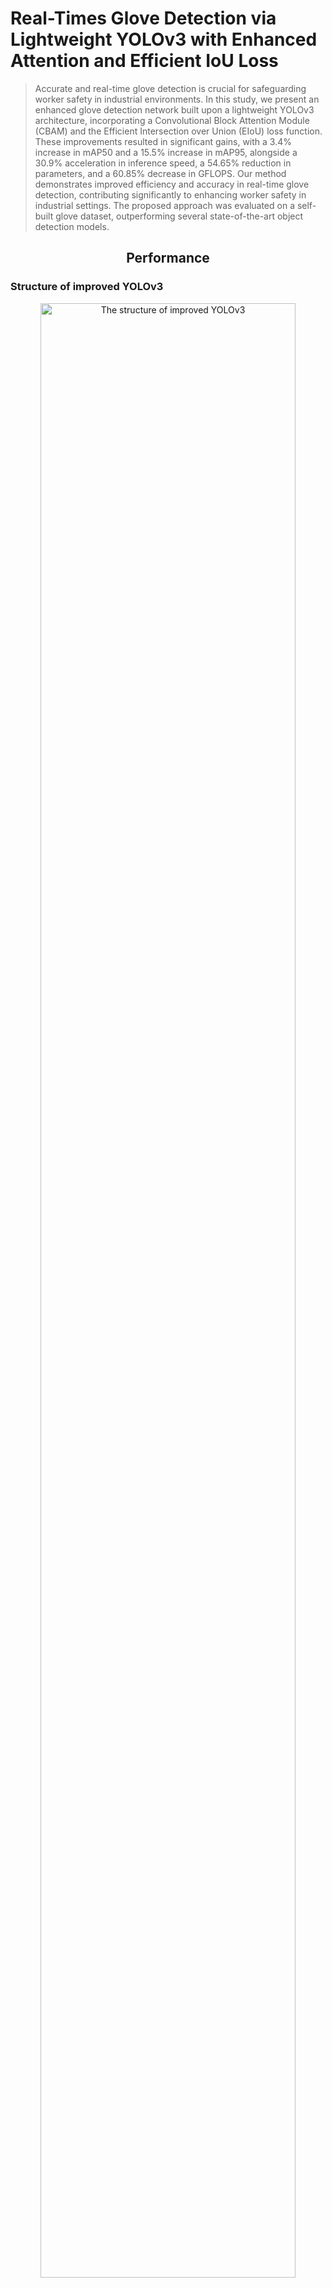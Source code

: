 # Real-Times Glove Detection via Lightweight YOLOv3 with Enhanced Attention and Efficient IoU Loss
> Accurate and real-time glove detection is crucial for safeguarding worker safety in industrial environments. In this study, we present an enhanced glove detection network built upon a lightweight YOLOv3 architecture, incorporating a Convolutional Block Attention Module (CBAM) and the Efficient Intersection over Union (EIoU) loss function. These improvements resulted in significant gains, with a 3.4% increase in mAP50 and a 15.5% increase in mAP95, alongside a 30.9% acceleration in inference speed, a 54.65% reduction in parameters, and a 60.85% decrease in GFLOPS. Our method demonstrates improved efficiency and accuracy in real-time glove detection, contributing significantly to enhancing worker safety in industrial settings. The proposed approach was evaluated on a self-built glove dataset, outperforming several state-of-the-art object detection models.

## <div align="center">Performance</div>
### Structure of improved YOLOv3

<div align="center">
  <img src="Figures/Figure7.png" alt="The structure of improved YOLOv3" width="90%"/>
  <p><i>Figure 1：The improved structure of YOLOv3, which used GhostConv in the backbone, added CBAM to the neck and used EIoU as loss function.</i></p>
</div>

### Comparison with other real-time object detectors, the improved model achieve state-of-the-arts performance
<div align="center">
  <img src="Figures/Figure1.png" alt="Comparison with other real-time object detectors, the improved model achieve state-of-the-arts performance" width="90%"/>
  <p><i>Figure 2：Comparison with other real-time object detectors, the improved model achieve state-of-the-arts performance.</i></p>
</div>

### Visual results of the Improved model
<div align="center">
  <img src="Figures/Figure11_a.jpg" alt="The detection results of the improved model" width="90%"/>
  <p><i>Figure 3-a</i></p>
</div>

<div align="center">
  <img src="Figures/Figure11_b.jpg" alt="The detection results of the improved model" width="90%"/>
  <p><i>Figure 3-b</i></p>
</div>

<div align="center">
  <img src="Figures/Figure11_c.jpg" alt="The detection results of the improved model" width="90%"/>
  <p><i>Figure 3-c</i></p>
</div>

<div align="center">
  <table>
    <tr>
      <td align="center">
        <img src="Figures/Figure11_d.jpg" alt="YOLOv3 Structure" width="90%"/>
        <p><i>Figure 3-d</i></p>
      </td>
      <td align="center">
        <img src="Figures/Figure11_e.jpg" alt="Backbone with GhostConv" width="90%"/>
        <p><i>Figure 3-e</i></p>
      </td>
    </tr>
    <tr>
      <td align="center">
        <img src="Figures/Figure11_f.jpg" alt="Neck with CBAM" width="90%"/>
        <p><i>Figure 3-f</i></p>
      </td>
      <td align="center">
        <img src="Figures/Figure11_g.jpg" alt="EIoU Loss Function" width="90%"/>
        <p><i>Figure 3-g</i></p>
      </td>
    </tr>
  </table>
</div>

### Visual comparison of improved model and original model: the improved model can detect the right gloves with the right number.

<div align="center">
  <table>
    <tr>
      <td align="center">
        <img src="Figures/Figure14_a.jpg" alt="YOLOv3 Structure" width="90%"/>
        <p><i>Figure 4-a: The improved model can detect the right number and position of the gloves</i></p>
      </td>
      <td align="center">
        <img src="Figures/Figure14_b.jpg" alt="Backbone with GhostConv" width="90%"/>
        <p><i>Figure 4-b: The default model detect the glove with wrong number and position</i></p>
      </td>
    </tr>
  </table>
</div>

<div align="center">
  <img src="Figures/Figure14_c.jpg" alt="The detection results of the improved model" width="90%"/>
  <p><i>Figure 4-c: The improved model detects gloves with the rights number.</i></p>
</div>

<div align="center">
  <img src="Figures/Figure14_d.jpg" alt="The detection results of the default model" width="90%"/>
  <p><i>Figure 4-d: The default model detects 2 gloves as 1.</i></p>
</div>


### The effect of adding CBAM
As a result, the network gains a better understanding of the importance of different channels and positions within various feature maps. The channel attention mechanism allows the network to allocate weights based on the significance of each channel, helping it identify which channels are more critical. Additionally, through the spatial attention mechanism, the network can determine the importance of specific positions within the feature map, enabling it to focus on those areas. Figure below illustrates the heatmap changes in the image after the addition of CBAM.

<div align="center">
  <img src="Figures/Figure12_b.png" alt="The detection results of the improved model" width="90%"/>
  <p><i>Figure 5-a: Heatmap of adding CBAM.</i></p>
</div>

<div align="center">
  <img src="Figures/Figure12_c.png" alt="The detection results of the default model" width="90%"/>
  <p><i>Figure 5-a: Heatmap of not adding CBAM.</i></p>
</div>

## <div align="center">Install</div>
Clone repo and install [requirements.txt](https://github.com/ultralytics/yolov5/blob/master/requirements.txt) in a [**Python>=3.7.0**](https://www.python.org/) environment, including [**PyTorch>=1.7**](https://pytorch.org/get-started/locally/).

```bash
git clone https://github.com/ultralytics/y](https://github.com/WMShuai/gloves-yolov3.git  # clone
cd gloves-yolov3
pip install -r requirements.txt  # install
```
## <div align="center">Detect</div>
To see the results of the model at the best performance, the weights can be downloaded from [best weights](https://pan.baidu.com/s/1TuEROc4JO7jMxFX5TDB3Ew?pwd=qu3a):

```bash
python detetct.py --view-img --weights best.pt --source Test_Gloves_1.mp4
```

To see the results of the model at the last epochs' performance, the weights can be downloaded from [last weights](https://pan.baidu.com/s/1yKCcHeItCD_5ggchs12JQQ?pwd=u5mv):

```bash
python detetct.py --view-img --weights last.pt --source Test_Gloves_1.mp4
```

We also made a video about its performance on NVIDIA Jetson Nano. All the equipment was shown in Figure 6. The camera was fixed at the top of the machine tool, which is shown in Figure 7.

<div align="center">
  <table>
    <tr>
      <td align="center">
        <img src="Figures/Alarm.jpeg" alt="The alarm consists of an Arduino Nano and a buzzer, and is connected to the Jetson Nano via the USB port." width="90%"/>
        <p><i>Figure 6-a: The alarm consists of an Arduino Nano and a buzzer, and is connected to the Jetson Nano via the USB port.</i></p>
      </td>
      <td align="center">
        <img src="Figures/Jetson Nano.jpeg" alt="The Jetson Nano, which is responsible for calculating as well as outputting alarm signals, is encased in an aluminum box to protect it from dust and minimize damage." width="90%"/>
        <p><i>Figure 6-b: The Jetson Nano, which is responsible for calculating as well as outputting alarm signals, is encased in an aluminum box to protect it from dust and minimize damage.</i></p>
      </td>
      <td align="center">
        <img src="Figures/Overall.jpeg" alt="The overall equipment" width="90%"/>
        <p><i>Figure 6-c: The overall equipment</i></p>
      </td>
    </tr>
  </table>
</div>

<div align="center">
  <img src="Figures/Machine tool.png" alt="Camera location" width="90%"/>
  <p><i>Figure 7: The camera location.</i></p>
</div>

To view the video, please visit [Bilibili](https://www.bilibili.com/video/BV1bxxxeGEbv/?share_source=copy_web&vd_source=79f614d0a864f67b89c871a949359640)

## <div align="center">Further research</div>
We also did some further works using MediaPipe [MediaPipe](https://developers.google.com/mediapipe). This helps the alogorithm to determine whether the gloves were wearing on the worker's hand or left on the ground. To see the performance you need to install MediaPipe.

```bash
pip install meidapipe
```

Then, run the following code:

```bash
python YOLO_MP.py --nosave --view-img --weights best.pt --source Test_Gloves_1.mp4
```

The [video](Figures/gloves-mediapipe.gif) shows the result together with MediaPipe

![Gloves detection together with MediaPipe](Figures/gloves-mediapipe.gif)
